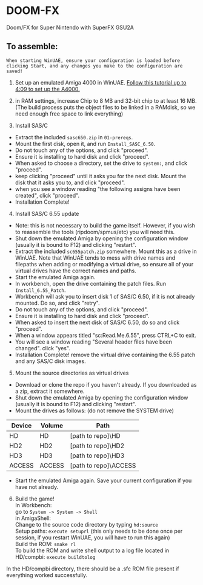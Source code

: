 # DOOM-FX
Doom/FX for Super Nintendo with SuperFX GSU2A  

## To assemble:  

``When starting WinUAE, ensure your configuration is loaded before clicking Start, and any changes you make to the configuration are saved!``  

1. Set up an emulated Amiga 4000 in WinUAE. [Follow this tutorial up to 4:09 to set up the A4000.](https://youtu.be/Cqu2NAZ9dgg)  

2. in RAM settings, increase Chip to 8 MB and 32-bit chip to at least 16 MB. (The build process puts the object files to be linked in a RAMdisk, so we need enough free space to link everything)  

3. Install SAS/C  
- Extract the included ``sasc650.zip`` in ``01-prereqs``.  
- Mount the first disk, open it, and run ``Install_SASC_6.50``.  
- Do not touch any of the options, and click "proceed".  
- Ensure it is installing to hard disk and click "proceed".  
- When asked to choose a directory, set the drive to ``system:``, and click "proceed".  
- keep clicking "proceed" until it asks you for the next disk. Mount the disk that it asks you to, and click "proceed".  
- when you see a window reading "the following assigns have been created", click "proceed".  
- Installation Complete!  

4. Install SAS/C 6.55 update  
- Note: this is not necessary to build the game itself. However, if you wish to reassemble the tools (ripdoom/spmus/etc) you will need this.  
- Shut down the emulated Amiga by opening the configuration window (usually it is bound to F12) and clicking "restart".  
- Extract the included ``sc655patch.zip`` somewhere. Mount this as a drive in WinUAE. Note that WinUAE tends to mess with drive names and filepaths when adding or modifying a virtual drive, so ensure all of your virtual drives have the correct names and paths.  
- Start the emulated Amiga again.  
- In workbench, open the drive containing the patch files. Run ``Install_6.55_Patch``.  
- Workbench will ask you to insert disk 1 of SAS/C 6.50, if it is not already mounted. Do so, and click "retry".  
- Do not touch any of the options, and click "proceed". 
- Ensure it is installing to hard disk and click "proceed".  
- When asked to insert the next disk of SAS/C 6.50, do so and click "proceed".  
- When a window appears titled "sc:Read.Me.6.55", press CTRL+C to exit.  
- You will see a window reading "Several header files have been changed". click "yes".  
- Installation Complete! remove the virtual drive containing the 6.55 patch and any SAS/C disk images.  

5. Mount the source directories as virtual drives  
- Download or clone the repo if you haven't already. If you downloaded as a zip, extract it somewhere.  
- Shut down the emulated Amiga by opening the configuration window (usually it is bound to F12) and clicking "restart".  
- Mount the drives as follows:  (do not remove the SYSTEM drive)

| Device | Volume | Path                                      |
|--------|--------|-------------------------------------------|
| HD     | HD     | [path to repo]\HD                         |
| HD2    | HD2    | [path to repo]\HD2                        |
| HD3    | HD3    | [path to repo]\HD3                        |
| ACCESS | ACCESS | [path to repo]\ACCESS                     |

- Start the emulated Amiga again. Save your current configuration if you have not already.

6. Build the game!  
In Workbench:  
go to ``System -> System -> Shell``  
in AmigaShell:  
Change to the source code directory by typing ``hd:source``  
Setup paths: ``execute setuprl`` (this only needs to be done once per session, if you restart WinUAE, you will have to run this again)  
Build the ROM: ``smake rl``  
To build the ROM and write shell output to a log file located in HD/compbi: ``execute buildtolog``

In the HD/compbi directory, there should be a .sfc ROM file present if everything worked successfully.  
